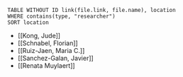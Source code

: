 ```dataview
TABLE WITHOUT ID link(file.link, file.name), location
WHERE contains(type, "researcher")
SORT location
```

- [[Kong, Jude]]
- [[Schnabel, Florian]]
- [[Ruiz-Jaen, Maria C.]]
- [[Sanchez-Galan, Javier]]
- [[Renata Muylaert]]

